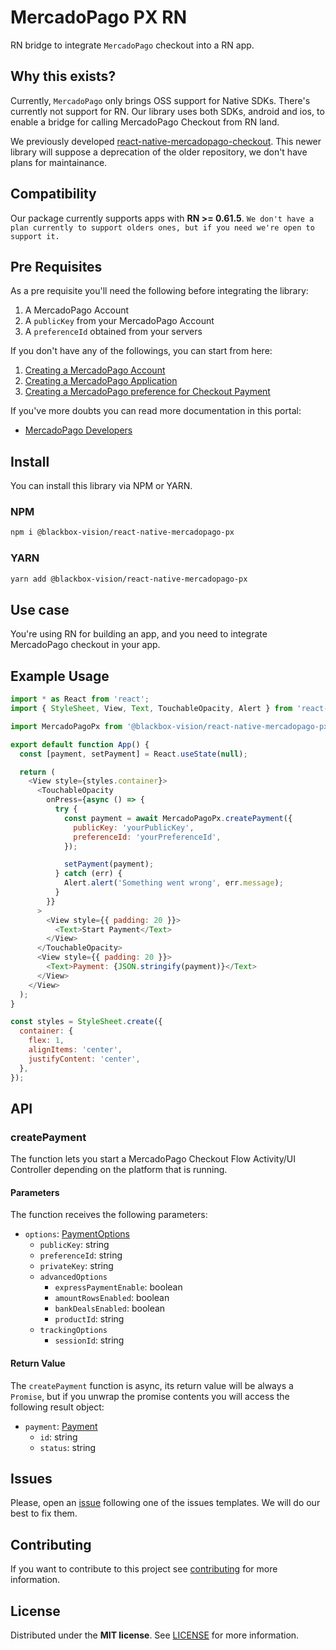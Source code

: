 # MercadoPago PX RN

RN bridge to integrate `MercadoPago` checkout into a RN app.

## Why this exists?

Currently, `MercadoPago` only brings OSS support for Native SDKs. There's currently not support for RN. Our library uses both SDKs, android and ios, to enable a bridge for calling MercadoPago Checkout from RN land.

We previously developed [react-native-mercadopago-checkout](https://github.com/BlackBoxVision/react-native-mercadopago-checkout). This newer library will suppose a deprecation of the older repository, we don't have plans for maintainance.

## Compatibility

Our package currently supports apps with **RN >= 0.61.5**. `We don't have a plan currently to support olders ones, but if you need we're open to support it.`

## Pre Requisites

As a pre requisite you'll need the following before integrating the library:

1. A MercadoPago Account
2. A `publicKey` from your MercadoPago Account
3. A `preferenceId` obtained from your servers

If you don't have any of the followings, you can start from here:

1. [Creating a MercadoPago Account](https://www.mercadopago.com.ar/)
2. [Creating a MercadoPago Application](https://applications.mercadopago.com/)
3. [Creating a MercadoPago preference for Checkout Payment](https://www.mercadopago.com.ar/developers/es/reference/preferences/_checkout_preferences/post/)

If you've more doubts you can read more documentation in this portal:

- [MercadoPago Developers](https://developers.mercadopago.com/)

## Install

You can install this library via NPM or YARN.

### NPM

```bash
npm i @blackbox-vision/react-native-mercadopago-px
```

### YARN

```bash
yarn add @blackbox-vision/react-native-mercadopago-px
```

## Use case

You're using RN for building an app, and you need to integrate MercadoPago checkout in your app.

## Example Usage

```javascript
import * as React from 'react';
import { StyleSheet, View, Text, TouchableOpacity, Alert } from 'react-native';

import MercadoPagoPx from '@blackbox-vision/react-native-mercadopago-px';

export default function App() {
  const [payment, setPayment] = React.useState(null);

  return (
    <View style={styles.container}>
      <TouchableOpacity
        onPress={async () => {
          try {
            const payment = await MercadoPagoPx.createPayment({
              publicKey: 'yourPublicKey',
              preferenceId: 'yourPreferenceId',
            });

            setPayment(payment);
          } catch (err) {
            Alert.alert('Something went wrong', err.message);
          }
        }}
      >
        <View style={{ padding: 20 }}>
          <Text>Start Payment</Text>
        </View>
      </TouchableOpacity>
      <View style={{ padding: 20 }}>
        <Text>Payment: {JSON.stringify(payment)}</Text>
      </View>
    </View>
  );
}

const styles = StyleSheet.create({
  container: {
    flex: 1,
    alignItems: 'center',
    justifyContent: 'center',
  },
});
```

## API

### createPayment

The function lets you start a MercadoPago Checkout Flow Activity/UI Controller depending on the platform that is running. 

#### Parameters

The function receives the following parameters:

- `options`: [PaymentOptions](https://github.com/BlackBoxVision/react-native-mercadopago-px/blob/master/src/index.tsx#L26)
    - `publicKey`: string
    - `preferenceId`: string
    - `privateKey`: string
    - `advancedOptions`
        -  `expressPaymentEnable`: boolean
        -  `amountRowsEnabled`: boolean
        -  `bankDealsEnabled`: boolean
        -  `productId`: string
    - `trackingOptions`
        - `sessionId`: string

#### Return Value

The `createPayment` function is async, its return value will be always a `Promise`, but if you unwrap the promise contents you will access the following result object:

- `payment`: [Payment](https://github.com/BlackBoxVision/react-native-mercadopago-px/blob/master/src/index.tsx#L49)
    - `id`: string
    - `status`: string

## Issues

Please, open an [issue](https://github.com/BlackBoxVision/react-native-mercadopago-px/issues) following one of the issues templates. We will do our best to fix them.

## Contributing

If you want to contribute to this project see [contributing](https://github.com/BlackBoxVision/react-native-mercadopago-px/blob/master/CONTRIBUTING.md) for more information.

## License

Distributed under the **MIT license**. See [LICENSE](https://github.com/BlackBoxVision/react-native-mercadopago-px/blob/master/LICENSE) for more information.
